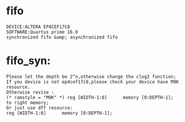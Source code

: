 # fifo
    DEVICE:ALTERA EP4CEF17C8
    SOFTWARE:Quartus prime 16.0
    synchronized fifo &amp; asynchronized fifo
# fifo_syn:
    Please let the depth be 2^n,otherwise change the clog2 function;
    If you device is not ep4cef17c8,please check your device have M9K resource.
    Otherwise revise :
    (* ramstyle = "M9K" *) reg [WIDTH-1:0]      memory [0:DEPTH-1];
    to right memory;
    Or just use dff resource:
    reg [WIDTH-1:0]      memory [0:DEPTH-1];